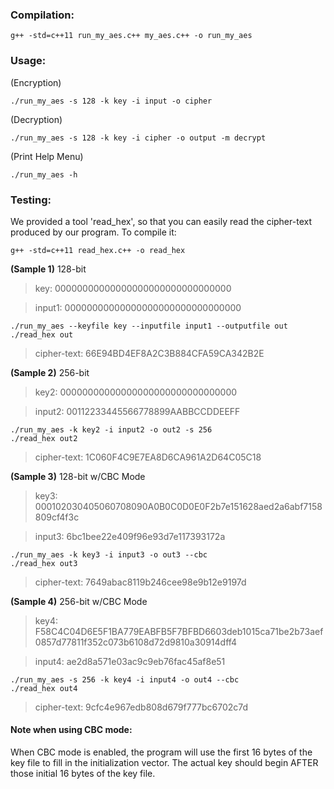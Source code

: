### Compilation:
```
g++ -std=c++11 run_my_aes.c++ my_aes.c++ -o run_my_aes
```

### Usage:
  (Encryption)
```
./run_my_aes -s 128 -k key -i input -o cipher
```
  (Decryption)
```
./run_my_aes -s 128 -k key -i cipher -o output -m decrypt
```
    
  (Print Help Menu)
  
```
./run_my_aes -h
```
    

 ### Testing:
   We provided a tool 'read_hex', so that you can easily read the cipher-text produced by our program. To compile it:
   
```
g++ -std=c++11 read_hex.c++ -o read_hex
```
   
   **(Sample 1)** 128-bit
> key: 00000000000000000000000000000000

> input1: 00000000000000000000000000000000 
     
```
./run_my_aes --keyfile key --inputfile input1 --outputfile out
./read_hex out
```
   
> cipher-text: 66E94BD4EF8A2C3B884CFA59CA342B2E
   
   
   **(Sample 2)** 256-bit
> key2: 00000000000000000000000000000000

> input2: 00112233445566778899AABBCCDDEEFF
     
```
./run_my_aes -k key2 -i input2 -o out2 -s 256
./read_hex out2
```
   
> cipher-text: 1C060F4C9E7EA8D6CA961A2D64C05C18
   
   
   **(Sample 3)** 128-bit w/CBC Mode
> key3: 000102030405060708090A0B0C0D0E0F2b7e151628aed2a6abf7158809cf4f3c

> input3: 6bc1bee22e409f96e93d7e117393172a

```
./run_my_aes -k key3 -i input3 -o out3 --cbc
./read_hex out3
```

> cipher-text: 7649abac8119b246cee98e9b12e9197d
   
   
   **(Sample 4)** 256-bit w/CBC Mode
> key4: F58C4C04D6E5F1BA779EABFB5F7BFBD6603deb1015ca71be2b73aef0857d77811f352c073b6108d72d9810a30914dff4

> input4: ae2d8a571e03ac9c9eb76fac45af8e51

```
./run_my_aes -s 256 -k key4 -i input4 -o out4 --cbc
./read_hex out4
```

> cipher-text: 9cfc4e967edb808d679f777bc6702c7d


#### Note when using CBC mode:
  When CBC mode is enabled, the program will use the first 16 bytes of the 
  key file to fill in the initialization vector. The actual key should begin
  AFTER those initial 16 bytes of the key file. 


